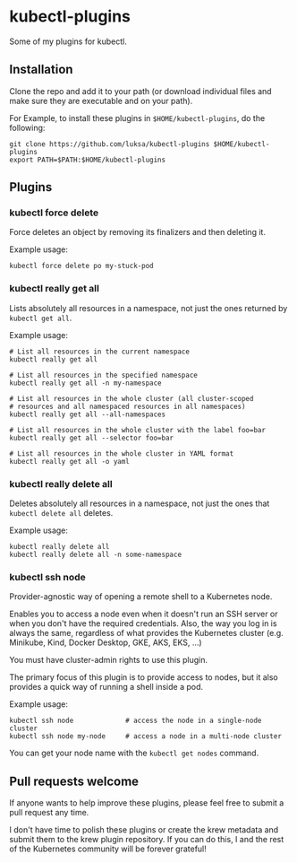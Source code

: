 # kubectl-plugins

Some of my plugins for kubectl.

## Installation

Clone the repo and add it to your path (or download individual files and make sure they are executable and on your
path).

For Example, to install these plugins in `$HOME/kubectl-plugins`, do the following:

```shell
git clone https://github.com/luksa/kubectl-plugins $HOME/kubectl-plugins
export PATH=$PATH:$HOME/kubectl-plugins
```

## Plugins

### kubectl force delete

Force deletes an object by removing its finalizers and then deleting it.

Example usage:

```shell
kubectl force delete po my-stuck-pod
```

### kubectl really get all

Lists absolutely all resources in a namespace, not just the ones returned by `kubectl get all`.

Example usage:

```shell
# List all resources in the current namespace
kubectl really get all

# List all resources in the specified namespace
kubectl really get all -n my-namespace

# List all resources in the whole cluster (all cluster-scoped 
# resources and all namespaced resources in all namespaces)
kubectl really get all --all-namespaces

# List all resources in the whole cluster with the label foo=bar
kubectl really get all --selector foo=bar

# List all resources in the whole cluster in YAML format
kubectl really get all -o yaml
```

### kubectl really delete all

Deletes absolutely all resources in a namespace, not just the ones that `kubectl delete all` deletes.

Example usage:

```shell
kubectl really delete all
kubectl really delete all -n some-namespace
```

### kubectl ssh node

Provider-agnostic way of opening a remote shell to a Kubernetes node.

Enables you to access a node even when it doesn't run an SSH server or
when you don't have the required credentials. Also, the way you log in
is always the same, regardless of what provides the Kubernetes cluster
(e.g. Minikube, Kind, Docker Desktop, GKE, AKS, EKS, ...)

You must have cluster-admin rights to use this plugin.

The primary focus of this plugin is to provide access to nodes, but it
also provides a quick way of running a shell inside a pod.

Example usage:

```shell
kubectl ssh node             # access the node in a single-node cluster 
kubectl ssh node my-node     # access a node in a multi-node cluster
```

You can get your node name with the `kubectl get nodes` command.

## Pull requests welcome

If anyone wants to help improve these plugins, please feel free to
submit a pull request any time.

I don't have time to polish these plugins or create the krew
metadata and submit them to the krew plugin repository. If you
can do this, I and the rest of the Kubernetes community will
be forever grateful!

